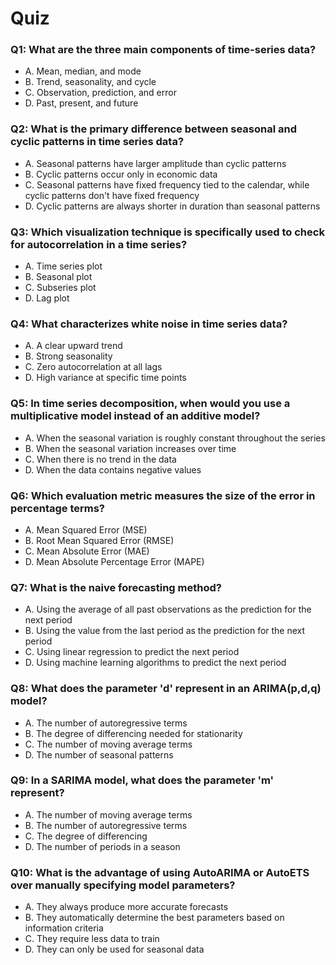 # Quiz

### Q1: What are the three main components of time-series data?

- A. Mean, median, and mode
- B. Trend, seasonality, and cycle
- C. Observation, prediction, and error
- D. Past, present, and future

### Q2: What is the primary difference between seasonal and cyclic patterns in time series data?

- A. Seasonal patterns have larger amplitude than cyclic patterns
- B. Cyclic patterns occur only in economic data
- C. Seasonal patterns have fixed frequency tied to the calendar, while cyclic patterns don't have fixed frequency
- D. Cyclic patterns are always shorter in duration than seasonal patterns

### Q3: Which visualization technique is specifically used to check for autocorrelation in a time series?

- A. Time series plot
- B. Seasonal plot
- C. Subseries plot
- D. Lag plot

### Q4: What characterizes white noise in time series data?

- A. A clear upward trend
- B. Strong seasonality
- C. Zero autocorrelation at all lags
- D. High variance at specific time points

### Q5: In time series decomposition, when would you use a multiplicative model instead of an additive model?

- A. When the seasonal variation is roughly constant throughout the series
- B. When the seasonal variation increases over time
- C. When there is no trend in the data
- D. When the data contains negative values

### Q6: Which evaluation metric measures the size of the error in percentage terms?

- A. Mean Squared Error (MSE)
- B. Root Mean Squared Error (RMSE)
- C. Mean Absolute Error (MAE)
- D. Mean Absolute Percentage Error (MAPE)

### Q7: What is the naive forecasting method?

- A. Using the average of all past observations as the prediction for the next period
- B. Using the value from the last period as the prediction for the next period
- C. Using linear regression to predict the next period
- D. Using machine learning algorithms to predict the next period

### Q8: What does the parameter 'd' represent in an ARIMA(p,d,q) model?

- A. The number of autoregressive terms
- B. The degree of differencing needed for stationarity
- C. The number of moving average terms
- D. The number of seasonal patterns

### Q9: In a SARIMA model, what does the parameter 'm' represent?

- A. The number of moving average terms
- B. The number of autoregressive terms
- C. The degree of differencing
- D. The number of periods in a season

### Q10: What is the advantage of using AutoARIMA or AutoETS over manually specifying model parameters?

- A. They always produce more accurate forecasts
- B. They automatically determine the best parameters based on information criteria
- C. They require less data to train
- D. They can only be used for seasonal data
